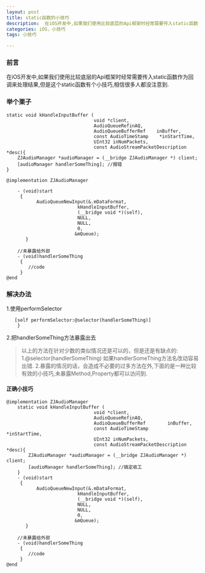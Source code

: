 ```yaml
---
layout: post
title: static函数的小技巧
description:  在iOS开发中,如果我们使用比较底层的Api框架时经常需要传入static函数作为回调来处理结果,但是这个static函数有个小技巧,相信很多人都没注意到.
categories: iOS，小技巧
tags: 小技巧

---
```

### 前言

在iOS开发中,如果我们使用比较底层的Api框架时经常需要传入static函数作为回调来处理结果,但是这个static函数有个小技巧,相信很多人都没注意到.

### 举个栗子

```
static void kHandleInputBuffer (
                                void *client,              
                                AudioQueueRefinAQ,               
                                AudioQueueBufferRef    inBuffer,            
                                const AudioTimeStamp    *inStartTime,       
                                UInt32 inNumPackets,        
                                const AudioStreamPacketDescription *desc){
    ZJAudioManager *audioManager = (__bridge ZJAudioManager *) client;
    [audioManager handlerSomeThing]; //报错
}

@implementation ZJAudioManager

    - (void)start
     {
	       AudioQueueNewInput(&.mDataFormat,
	                      kHandleInputBuffer,
	                      (__bridge void *)(self),   
	                      NULL, 
	                      NULL, 
	                      0, 
	                     &mQueue);
	   }
	   
	//未暴露给外部
    - (void)handlerSomeThing
     {
        //code
     }
@end
```

### 解决办法

1.使用performSelector

```  if ([self    respondsToSelector:@selector(handlerSomeThing)]) {   
   [self performSelector:@selector(handlerSomeThing)]
    }
``` 

2.把handlerSomeThing方法暴露出去

>以上的方法在针对少数的类似情况还是可以的，但是还是有缺点的:
>1.@selector(handlerSomeThing) 如果handlerSomeThing方法名改动容易出错.
>2.暴露的情况的话，会造成不必要的过多方法在外,下面的是一种比较有效的小技巧,未暴露Method,Property都可以访问到.

#### 正确小技巧

```
@implementation ZJAudioManager
    static void kHandleInputBuffer (
                                void *client,              
                                AudioQueueRefinAQ,               
                                AudioQueueBufferRef        inBuffer,            
                                const AudioTimeStamp        *inStartTime,       
                                UInt32 inNumPackets,        
                                const AudioStreamPacketDescription *desc){
        ZJAudioManager *audioManager = (__bridge ZJAudioManager *) client;
        [audioManager handlerSomeThing]; //搞定收工
    }
    - (void)start
     {
	       AudioQueueNewInput(&.mDataFormat,
	                      kHandleInputBuffer,
	                      (__bridge void *)(self),   
	                      NULL, 
	                      NULL, 
	                      0, 
	                     &mQueue);
	   }
	   
	//未暴露给外部
    - (void)handlerSomeThing
     {
        //code
     }
@end
```



